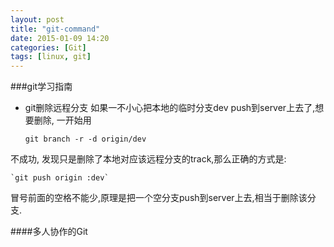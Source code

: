 ```yaml
---
layout: post
title: "git-command"
date: 2015-01-09 14:20
categories: [Git]
tags: [linux, git]
---
```


###git学习指南
	
- git删除远程分支 如果一不小心把本地的临时分支dev push到server上去了,想要删除, 一开始用
    
    `git branch -r -d origin/dev`

不成功, 发现只是删除了本地对应该远程分支的track,那么正确的方式是:

    `git push origin :dev`
    
冒号前面的空格不能少,原理是把一个空分支push到server上去,相当于删除该分支.

####多人协作的Git
